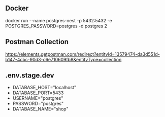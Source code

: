 
## Docker
docker run --name postgres-nest -p 5432:5432 -e POSTGRES_PASSWORD=postgres -d postgres 2

## Postman Collection
https://elements.getpostman.com/redirect?entityId=13579474-da3d551d-b147-4cbc-90d3-c6e710609fb8&entityType=collection

## .env.stage.dev
- DATABASE_HOST="localhost"
- DATABASE_PORT=5433
- USERNAME="postgres"
- PASSWORD="postgres"
- DATABASE_NAME="shop"
